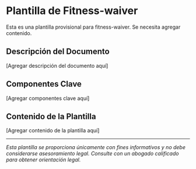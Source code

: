 # Plantilla de Fitness-waiver

Esta es una plantilla provisional para fitness-waiver. Se necesita agregar contenido.

## Descripción del Documento
[Agregar descripción del documento aquí]

## Componentes Clave
[Agregar componentes clave aquí]

## Contenido de la Plantilla
[Agregar contenido de la plantilla aquí]

---
*Esta plantilla se proporciona únicamente con fines informativos y no debe considerarse asesoramiento legal. Consulte con un abogado calificado para obtener orientación legal.*
